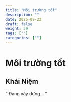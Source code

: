 ```yaml
---
title: "Môi trường tốt"
description: ""
date: 2025-09-22
draft: false
weight: 59
tags: [""]
categories: [""]
---
```


# Môi trường tốt

<!-- **Mã:** 
**Nhóm:**  -->

## Khái Niệm

“ 
Đang xây dựng...
”